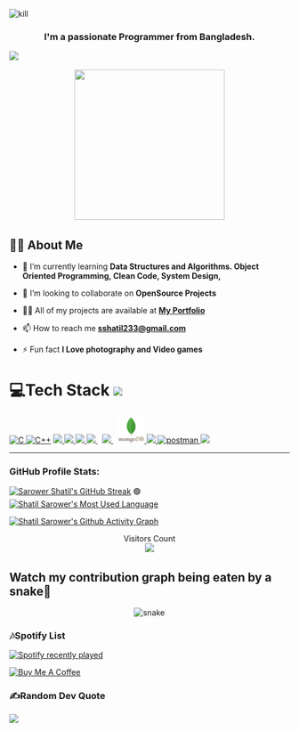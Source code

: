 

![kill](https://user-images.githubusercontent.com/38027343/155214729-d06c4819-875c-428c-8d49-9d6166fef0ac.gif)





<h3 align="center">I'm a passionate Programmer from Bangladesh.</h3>
<img src="https://readme-typing-svg.herokuapp.com?color=%2336BCF7&size=25&center=true&vCenter=true&width=433&height=75&lines=I'm+Sarower+Murshed+Shatil;Computer+Engineering+Student;Flutter+Developer;">
</p>
<p align='center'>
<img src="https://media.giphy.com/media/QvpqTCiEcwtvx6wwJK/giphy.gif" width="270" height="270" frameBorder="0" class="giphy-embed" allowFullScreen></img></p>


## 🙋‍♂️ About Me


- 🌱 I’m currently learning **Data Structures and Algorithms. Object Oriented Programming, Clean Code, System Design,**

- 👯 I’m looking to collaborate on **OpenSource Projects**

- 👨‍💻 All of my projects are available at **[My Portfolio](https://github.com/shatilsarower)**

- 📫 How to reach me **sshatil233@gmail.com**

- ⚡ Fun fact **I Love photography and Video games**

<!-- ## 🚀 Languages and Tools: -->
# 💻Tech Stack <img src = "https://media2.giphy.com/media/QssGEmpkyEOhBCb7e1/giphy.gif?cid=ecf05e47a0n3gi1bfqntqmob8g9aid1oyj2wr3ds3mg700bl&rid=giphy.gif" width = 5%> 

<p align="left"> <a href="https://devdocs.io/c/" target="_blank"> <img src="https://img.icons8.com/dusk/2x/c.png" alt="C" width="40" height="40"/> <a href="https://devdocs.io/cpp/" target="_blank"> <img src="https://img.icons8.com/officel/2x/c-plus-plus.png" alt="C++" width="40" height="40"/></a>
    <a href="https://www.java.com" target="_blank"> <img src="https://img.icons8.com/color/48/000000/java-coffee-cup-logo.png"/> </a>
    <a href="https://flutter.dev/" target="_blank"> <img src="https://storage.googleapis.com/cms-storage-bucket/6a07d8a62f4308d2b854.svg"/> 
    </a>
  
   </a> 
     </a> 
     </a> 
    <a href="https://www.python.org" target="_blank"> <img src="https://img.icons8.com/color/48/000000/python.png"/> </a> 
    <a style="padding-right:8px;" href="https://nodejs.org" target="_blank"> <img src="https://img.icons8.com/color/48/000000/nodejs.png"/> </a> 
    <a style="padding-right:8px;" href="https://www.mysql.com/" target="_blank"> <img src="https://img.icons8.com/fluent/50/000000/mysql-logo.png"/> </a>
    <a href="https://www.mongodb.com/" target="_blank"> <img src="https://raw.githubusercontent.com/devicons/devicon/master/icons/mongodb/mongodb-original-wordmark.svg" alt="mongodb" width="48" height="48"/> </a> 
    <a href="https://firebase.google.com/" target="_blank"> <img src="https://img.icons8.com/color/48/000000/firebase.png"/> </a> 
    <a href="https://postman.com" target="_blank"> <img src="https://www.vectorlogo.zone/logos/getpostman/getpostman-icon.svg" alt="postman" width="45" height="45"/> </a>   
    <a href="https://git-scm.com/" target="_blank"> <img src="https://img.icons8.com/color/48/000000/git.png"/> </a> 
     </a> 
    </a>
 <br>

</p>


<hr>

### GitHub Profile Stats:


[![Sarower Shatil's GitHub Streak](https://streak-stats.demolab.com?user=shatilsarower&theme=vuedark&border_radius=25&date_format=M%20j%5B%2C%20Y%5D&mode=weekly&card_width=512&background=45%2C1E0136%2C021A00&fire=EB4900&currStreakNum=EB4900&border=42B883 "Shatil Sarower's GitHub Streak")](https://github.com/shatilsarower) :green_circle: 
[![Shatil Sarower's Most Used Language](https://github-readme-stats.vercel.app/api/top-langs/?username=shatilsarower&theme=vue-dark&hide_border=false&border_color=42B883&border_radius=25&bg_color=0,021A00,1E0136&include_all_commits=true&count_private=true&layout=compact "Shatil Sarower's Most Used Language")](https://github.com/shatilsarower)

[![Shatil Sarower's Github Activity Graph](https://github-readme-activity-graph.vercel.app/graph?username=shatilsarower&radius=25&theme=vue&height=300&area=true&title_color=ffffff&color=ffffff&bg_color=021201&point=42B883&line=EB4900 "Shatil Sarower's Github Contributions Graph")](https://github.com/shatilsarower)



<p align="center"> 
  Visitors Count<br>
  <img src="https://profile-counter.glitch.me/pratik-kale20/count.svg" />
</p> 
     
 ## Watch my contribution graph being eaten by a snake🐍

<p align="center">
  <img src="https://github.com/sourabmaity/sourabmaity/blob/output/github-contribution-grid-snake.svg" alt="snake"></center>
</p>  
    
    
    
 ### 🎶Spotify List
  [![Spotify recently played](https://spotify-recently-played-readme.vercel.app/api?user=31nqkd4reaju3zfynugqtqy5vyj4)](https://open.spotify.com/user/t60az6lvj3olvgfda0tpg4krb)   
 
 
 
 
 
 <a href="https://www.buymeacoffee.com/sshatil233o" target="_blank"><img src="https://cdn.buymeacoffee.com/buttons/v2/arial-yellow.png" alt="Buy Me A Coffee" style="height: 60px !important;width: 217px !important;" ></a>
 
### ✍️Random Dev Quote
![](https://quotes-github-readme.vercel.app/api?type=horizontal&theme=dracula)
